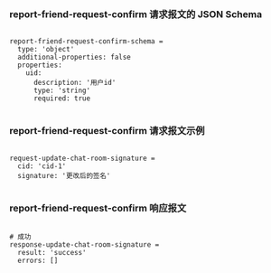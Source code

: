### report-friend-request-confirm 请求报文的 JSON Schema
<pre><code>
report-friend-request-confirm-schema =
  type: 'object'
  additional-properties: false
  properties:
    uid:
      description: '用户id'
      type: 'string'
      required: true

</code></pre>

### report-friend-request-confirm 请求报文示例
<pre><code>
request-update-chat-room-signature =
  cid: 'cid-1'
  signature: '更改后的签名'

</code></pre>

### report-friend-request-confirm 响应报文
<pre><code>
# 成功
response-update-chat-room-signature =
  result: 'success'
  errors: []

</code></pre>


